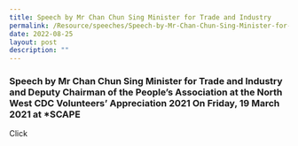 ```yaml
---
title: Speech by Mr Chan Chun Sing Minister for Trade and Industry
permalink: /Resource/speeches/Speech-by-Mr-Chan-Chun-Sing-Minister-for-Trade-and-Industry
date: 2022-08-25
layout: post
description: ""
---
```

### Speech by Mr Chan Chun Sing Minister for Trade and Industry and Deputy Chairman of the People’s Association at the North West CDC Volunteers’ Appreciation 2021 On Friday, 19 March 2021 at *SCAPE

Click 